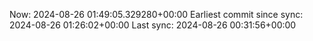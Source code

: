 Now: 2024-08-26 01:49:05.329280+00:00 Earliest commit since sync: 2024-08-26 01:26:02+00:00 Last sync: 2024-08-26 00:31:56+00:00
